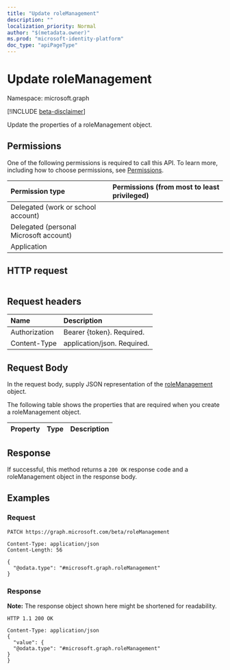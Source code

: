 ```yaml
---
title: "Update roleManagement"
description: ""
localization_priority: Normal
author: "$(metadata.owner)"
ms.prod: "microsoft-identity-platform"
doc_type: "apiPageType"
---
```


# Update roleManagement

Namespace: microsoft.graph

[!INCLUDE [beta-disclaimer](../../includes/beta-disclaimer.md)]

Update the properties of a roleManagement object.

## Permissions

One of the following permissions is required to call this API. To learn more, including how to choose permissions, see [Permissions](/graph/permissions-reference).

| Permission type                        | Permissions (from most to least privileged) |
| :------------------------------------- | :------------------------------------------ |
| Delegated (work or school account)     |                                             |
| Delegated (personal Microsoft account) |                                             |
| Application                            |                                             |

## HTTP request

<!-- {
  "blockType": "ignored"
}
-->

```http

```

## Request headers

| Name          | Description                 |
| :------------ | :-------------------------- |
| Authorization | Bearer {token}. Required.   |
| Content-Type  | application/json. Required. |

## Request Body

In the request body, supply JSON representation of the [roleManagement](../resources/-rolemanagement.md) object.

<!-- Actions and Functions -->

<!-- CRUD Methods -->

The following table shows the properties that are required when you create a roleManagement object.

| Property | Type | Description |
| :------- | :--- | :---------- |

## Response

If successful, this method returns a `200 OK` response code and a roleManagement object in the response body.

## Examples

### Request

<!-- {
  "blockType": "request",
  "name": "update_rolemanagement"
}
-->

```http
PATCH https://graph.microsoft.com/beta/roleManagement

Content-Type: application/json
Content-Length: 56

{
  "@odata.type": "#microsoft.graph.roleManagement"
}

```

### Response

**Note:** The response object shown here might be shortened for readability.

<!-- {
  "blockType": "response",
  "truncated": true,
  "@odata.type": "Microsoft.DirectoryServices.roleManagement"
}
-->

```http
HTTP 1.1 200 OK

Content-Type: application/json
{
  "value": {
  "@odata.type": "#microsoft.graph.roleManagement"
}
}

```
